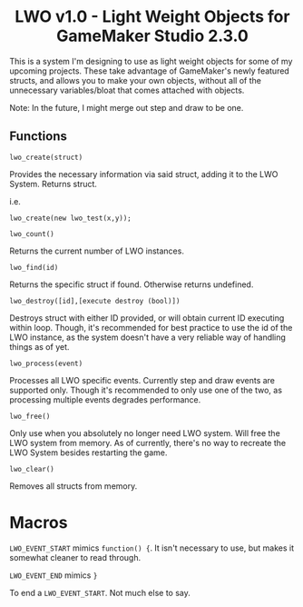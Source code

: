 <div align="center">

# LWO v1.0 - Light Weight Objects for GameMaker Studio 2.3.0
</div>

This is a system I'm designing to use as light weight objects for some of my upcoming projects. These take advantage of GameMaker's newly featured structs, and allows you to make your own objects, without all of the unnecessary variables/bloat that comes attached with objects. 

Note: In the future, I might merge out step and draw to be one.


## Functions
`lwo_create(struct)`

Provides the necessary information via said struct, adding it to the LWO System. Returns struct.

i.e. 

`lwo_create(new lwo_test(x,y));`



`lwo_count()`

Returns the current number of LWO instances.

`lwo_find(id)`

Returns the specific struct if found. Otherwise returns undefined.

`lwo_destroy([id],[execute destroy (bool)])`

Destroys struct with either ID provided, or will obtain current ID executing within loop. Though, it's recommended for best practice to use the id of the LWO instance, as the system doesn't have a very reliable way of handling things as of yet.

`lwo_process(event)`

Processes all LWO specific events. Currently step and draw events are supported only. Though it's recommended to only use one of the two, as processing multiple events degrades performance.

`lwo_free()`

Only use when you absolutely no longer need LWO system. Will free the LWO system from memory. As of currently, there's no way to recreate the LWO System besides restarting the game.

`lwo_clear()`

Removes all structs from memory.

# Macros

`LWO_EVENT_START` mimics `function() {`. 
It isn't necessary to use, but makes it somewhat cleaner to read through.

`LWO_EVENT_END` mimics `}`

To end a `LWO_EVENT_START`. Not much else to say.
